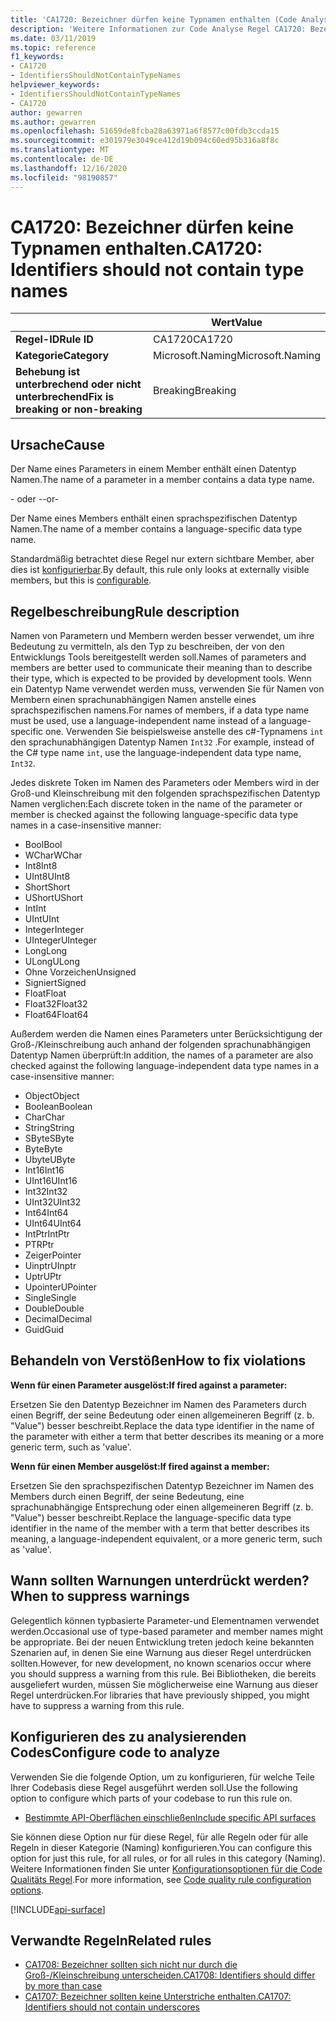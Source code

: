 ```yaml
---
title: 'CA1720: Bezeichner dürfen keine Typnamen enthalten (Code Analyse)'
description: 'Weitere Informationen zur Code Analyse Regel CA1720: Bezeichner dürfen keine Typnamen enthalten.'
ms.date: 03/11/2019
ms.topic: reference
f1_keywords:
- CA1720
- IdentifiersShouldNotContainTypeNames
helpviewer_keywords:
- IdentifiersShouldNotContainTypeNames
- CA1720
author: gewarren
ms.author: gewarren
ms.openlocfilehash: 51659de8fcba28a63971a6f8577c00fdb3ccda15
ms.sourcegitcommit: e301979e3049ce412d19b094c60ed95b316a8f8c
ms.translationtype: MT
ms.contentlocale: de-DE
ms.lasthandoff: 12/16/2020
ms.locfileid: "98190857"
---
```

# <a name="ca1720-identifiers-should-not-contain-type-names"></a><span data-ttu-id="2f52e-103">CA1720: Bezeichner dürfen keine Typnamen enthalten.</span><span class="sxs-lookup"><span data-stu-id="2f52e-103">CA1720: Identifiers should not contain type names</span></span>

| | <span data-ttu-id="2f52e-104">Wert</span><span class="sxs-lookup"><span data-stu-id="2f52e-104">Value</span></span> |
|-|-|
| <span data-ttu-id="2f52e-105">**Regel-ID**</span><span class="sxs-lookup"><span data-stu-id="2f52e-105">**Rule ID**</span></span> |<span data-ttu-id="2f52e-106">CA1720</span><span class="sxs-lookup"><span data-stu-id="2f52e-106">CA1720</span></span>|
| <span data-ttu-id="2f52e-107">**Kategorie**</span><span class="sxs-lookup"><span data-stu-id="2f52e-107">**Category**</span></span> |<span data-ttu-id="2f52e-108">Microsoft.Naming</span><span class="sxs-lookup"><span data-stu-id="2f52e-108">Microsoft.Naming</span></span>|
| <span data-ttu-id="2f52e-109">**Behebung ist unterbrechend oder nicht unterbrechend**</span><span class="sxs-lookup"><span data-stu-id="2f52e-109">**Fix is breaking or non-breaking**</span></span> |<span data-ttu-id="2f52e-110">Breaking</span><span class="sxs-lookup"><span data-stu-id="2f52e-110">Breaking</span></span>|

## <a name="cause"></a><span data-ttu-id="2f52e-111">Ursache</span><span class="sxs-lookup"><span data-stu-id="2f52e-111">Cause</span></span>

<span data-ttu-id="2f52e-112">Der Name eines Parameters in einem Member enthält einen Datentyp Namen.</span><span class="sxs-lookup"><span data-stu-id="2f52e-112">The name of a parameter in a member contains a data type name.</span></span>

<span data-ttu-id="2f52e-113">- oder -</span><span class="sxs-lookup"><span data-stu-id="2f52e-113">-or-</span></span>

<span data-ttu-id="2f52e-114">Der Name eines Members enthält einen sprachspezifischen Datentyp Namen.</span><span class="sxs-lookup"><span data-stu-id="2f52e-114">The name of a member contains a language-specific data type name.</span></span>

<span data-ttu-id="2f52e-115">Standardmäßig betrachtet diese Regel nur extern sichtbare Member, aber dies ist [konfigurierbar](#configure-code-to-analyze).</span><span class="sxs-lookup"><span data-stu-id="2f52e-115">By default, this rule only looks at externally visible members, but this is [configurable](#configure-code-to-analyze).</span></span>

## <a name="rule-description"></a><span data-ttu-id="2f52e-116">Regelbeschreibung</span><span class="sxs-lookup"><span data-stu-id="2f52e-116">Rule description</span></span>

<span data-ttu-id="2f52e-117">Namen von Parametern und Membern werden besser verwendet, um ihre Bedeutung zu vermitteln, als den Typ zu beschreiben, der von den Entwicklungs Tools bereitgestellt werden soll.</span><span class="sxs-lookup"><span data-stu-id="2f52e-117">Names of parameters and members are better used to communicate their meaning than to describe their type, which is expected to be provided by development tools.</span></span> <span data-ttu-id="2f52e-118">Wenn ein Datentyp Name verwendet werden muss, verwenden Sie für Namen von Membern einen sprachunabhängigen Namen anstelle eines sprachspezifischen namens.</span><span class="sxs-lookup"><span data-stu-id="2f52e-118">For names of members, if a data type name must be used, use a language-independent name instead of a language-specific one.</span></span> <span data-ttu-id="2f52e-119">Verwenden Sie beispielsweise anstelle des c#-Typnamens `int` den sprachunabhängigen Datentyp Namen `Int32` .</span><span class="sxs-lookup"><span data-stu-id="2f52e-119">For example, instead of the C# type name `int`, use the language-independent data type name, `Int32`.</span></span>

<span data-ttu-id="2f52e-120">Jedes diskrete Token im Namen des Parameters oder Members wird in der Groß-und Kleinschreibung mit den folgenden sprachspezifischen Datentyp Namen verglichen:</span><span class="sxs-lookup"><span data-stu-id="2f52e-120">Each discrete token in the name of the parameter or member is checked against the following language-specific data type names in a case-insensitive manner:</span></span>

- <span data-ttu-id="2f52e-121">Bool</span><span class="sxs-lookup"><span data-stu-id="2f52e-121">Bool</span></span>
- <span data-ttu-id="2f52e-122">WChar</span><span class="sxs-lookup"><span data-stu-id="2f52e-122">WChar</span></span>
- <span data-ttu-id="2f52e-123">Int8</span><span class="sxs-lookup"><span data-stu-id="2f52e-123">Int8</span></span>
- <span data-ttu-id="2f52e-124">UInt8</span><span class="sxs-lookup"><span data-stu-id="2f52e-124">UInt8</span></span>
- <span data-ttu-id="2f52e-125">Short</span><span class="sxs-lookup"><span data-stu-id="2f52e-125">Short</span></span>
- <span data-ttu-id="2f52e-126">UShort</span><span class="sxs-lookup"><span data-stu-id="2f52e-126">UShort</span></span>
- <span data-ttu-id="2f52e-127">Int</span><span class="sxs-lookup"><span data-stu-id="2f52e-127">Int</span></span>
- <span data-ttu-id="2f52e-128">UInt</span><span class="sxs-lookup"><span data-stu-id="2f52e-128">UInt</span></span>
- <span data-ttu-id="2f52e-129">Integer</span><span class="sxs-lookup"><span data-stu-id="2f52e-129">Integer</span></span>
- <span data-ttu-id="2f52e-130">UInteger</span><span class="sxs-lookup"><span data-stu-id="2f52e-130">UInteger</span></span>
- <span data-ttu-id="2f52e-131">Long</span><span class="sxs-lookup"><span data-stu-id="2f52e-131">Long</span></span>
- <span data-ttu-id="2f52e-132">ULong</span><span class="sxs-lookup"><span data-stu-id="2f52e-132">ULong</span></span>
- <span data-ttu-id="2f52e-133">Ohne Vorzeichen</span><span class="sxs-lookup"><span data-stu-id="2f52e-133">Unsigned</span></span>
- <span data-ttu-id="2f52e-134">Signiert</span><span class="sxs-lookup"><span data-stu-id="2f52e-134">Signed</span></span>
- <span data-ttu-id="2f52e-135">Float</span><span class="sxs-lookup"><span data-stu-id="2f52e-135">Float</span></span>
- <span data-ttu-id="2f52e-136">Float32</span><span class="sxs-lookup"><span data-stu-id="2f52e-136">Float32</span></span>
- <span data-ttu-id="2f52e-137">Float64</span><span class="sxs-lookup"><span data-stu-id="2f52e-137">Float64</span></span>

<span data-ttu-id="2f52e-138">Außerdem werden die Namen eines Parameters unter Berücksichtigung der Groß-/Kleinschreibung auch anhand der folgenden sprachunabhängigen Datentyp Namen überprüft:</span><span class="sxs-lookup"><span data-stu-id="2f52e-138">In addition, the names of a parameter are also checked against the following language-independent data type names in a case-insensitive manner:</span></span>

- <span data-ttu-id="2f52e-139">Object</span><span class="sxs-lookup"><span data-stu-id="2f52e-139">Object</span></span>
- <span data-ttu-id="2f52e-140">Boolean</span><span class="sxs-lookup"><span data-stu-id="2f52e-140">Boolean</span></span>
- <span data-ttu-id="2f52e-141">Char</span><span class="sxs-lookup"><span data-stu-id="2f52e-141">Char</span></span>
- <span data-ttu-id="2f52e-142">String</span><span class="sxs-lookup"><span data-stu-id="2f52e-142">String</span></span>
- <span data-ttu-id="2f52e-143">SByte</span><span class="sxs-lookup"><span data-stu-id="2f52e-143">SByte</span></span>
- <span data-ttu-id="2f52e-144">Byte</span><span class="sxs-lookup"><span data-stu-id="2f52e-144">Byte</span></span>
- <span data-ttu-id="2f52e-145">Ubyte</span><span class="sxs-lookup"><span data-stu-id="2f52e-145">UByte</span></span>
- <span data-ttu-id="2f52e-146">Int16</span><span class="sxs-lookup"><span data-stu-id="2f52e-146">Int16</span></span>
- <span data-ttu-id="2f52e-147">UInt16</span><span class="sxs-lookup"><span data-stu-id="2f52e-147">UInt16</span></span>
- <span data-ttu-id="2f52e-148">Int32</span><span class="sxs-lookup"><span data-stu-id="2f52e-148">Int32</span></span>
- <span data-ttu-id="2f52e-149">UInt32</span><span class="sxs-lookup"><span data-stu-id="2f52e-149">UInt32</span></span>
- <span data-ttu-id="2f52e-150">Int64</span><span class="sxs-lookup"><span data-stu-id="2f52e-150">Int64</span></span>
- <span data-ttu-id="2f52e-151">UInt64</span><span class="sxs-lookup"><span data-stu-id="2f52e-151">UInt64</span></span>
- <span data-ttu-id="2f52e-152">IntPtr</span><span class="sxs-lookup"><span data-stu-id="2f52e-152">IntPtr</span></span>
- <span data-ttu-id="2f52e-153">PTR</span><span class="sxs-lookup"><span data-stu-id="2f52e-153">Ptr</span></span>
- <span data-ttu-id="2f52e-154">Zeiger</span><span class="sxs-lookup"><span data-stu-id="2f52e-154">Pointer</span></span>
- <span data-ttu-id="2f52e-155">Uinptr</span><span class="sxs-lookup"><span data-stu-id="2f52e-155">UInptr</span></span>
- <span data-ttu-id="2f52e-156">Uptr</span><span class="sxs-lookup"><span data-stu-id="2f52e-156">UPtr</span></span>
- <span data-ttu-id="2f52e-157">Upointer</span><span class="sxs-lookup"><span data-stu-id="2f52e-157">UPointer</span></span>
- <span data-ttu-id="2f52e-158">Single</span><span class="sxs-lookup"><span data-stu-id="2f52e-158">Single</span></span>
- <span data-ttu-id="2f52e-159">Double</span><span class="sxs-lookup"><span data-stu-id="2f52e-159">Double</span></span>
- <span data-ttu-id="2f52e-160">Decimal</span><span class="sxs-lookup"><span data-stu-id="2f52e-160">Decimal</span></span>
- <span data-ttu-id="2f52e-161">Guid</span><span class="sxs-lookup"><span data-stu-id="2f52e-161">Guid</span></span>

## <a name="how-to-fix-violations"></a><span data-ttu-id="2f52e-162">Behandeln von Verstößen</span><span class="sxs-lookup"><span data-stu-id="2f52e-162">How to fix violations</span></span>

<span data-ttu-id="2f52e-163">**Wenn für einen Parameter ausgelöst:**</span><span class="sxs-lookup"><span data-stu-id="2f52e-163">**If fired against a parameter:**</span></span>

<span data-ttu-id="2f52e-164">Ersetzen Sie den Datentyp Bezeichner im Namen des Parameters durch einen Begriff, der seine Bedeutung oder einen allgemeineren Begriff (z. b. "Value") besser beschreibt.</span><span class="sxs-lookup"><span data-stu-id="2f52e-164">Replace the data type identifier in the name of the parameter with either a term that better describes its meaning or a more generic term, such as 'value'.</span></span>

<span data-ttu-id="2f52e-165">**Wenn für einen Member ausgelöst:**</span><span class="sxs-lookup"><span data-stu-id="2f52e-165">**If fired against a member:**</span></span>

<span data-ttu-id="2f52e-166">Ersetzen Sie den sprachspezifischen Datentyp Bezeichner im Namen des Members durch einen Begriff, der seine Bedeutung, eine sprachunabhängige Entsprechung oder einen allgemeineren Begriff (z. b. "Value") besser beschreibt.</span><span class="sxs-lookup"><span data-stu-id="2f52e-166">Replace the language-specific data type identifier in the name of the member with a term that better describes its meaning, a language-independent equivalent, or a more generic term, such as 'value'.</span></span>

## <a name="when-to-suppress-warnings"></a><span data-ttu-id="2f52e-167">Wann sollten Warnungen unterdrückt werden?</span><span class="sxs-lookup"><span data-stu-id="2f52e-167">When to suppress warnings</span></span>

<span data-ttu-id="2f52e-168">Gelegentlich können typbasierte Parameter-und Elementnamen verwendet werden.</span><span class="sxs-lookup"><span data-stu-id="2f52e-168">Occasional use of type-based parameter and member names might be appropriate.</span></span> <span data-ttu-id="2f52e-169">Bei der neuen Entwicklung treten jedoch keine bekannten Szenarien auf, in denen Sie eine Warnung aus dieser Regel unterdrücken sollten.</span><span class="sxs-lookup"><span data-stu-id="2f52e-169">However, for new development, no known scenarios occur where you should suppress a warning from this rule.</span></span> <span data-ttu-id="2f52e-170">Bei Bibliotheken, die bereits ausgeliefert wurden, müssen Sie möglicherweise eine Warnung aus dieser Regel unterdrücken.</span><span class="sxs-lookup"><span data-stu-id="2f52e-170">For libraries that have previously shipped, you might have to suppress a warning from this rule.</span></span>

## <a name="configure-code-to-analyze"></a><span data-ttu-id="2f52e-171">Konfigurieren des zu analysierenden Codes</span><span class="sxs-lookup"><span data-stu-id="2f52e-171">Configure code to analyze</span></span>

<span data-ttu-id="2f52e-172">Verwenden Sie die folgende Option, um zu konfigurieren, für welche Teile Ihrer Codebasis diese Regel ausgeführt werden soll.</span><span class="sxs-lookup"><span data-stu-id="2f52e-172">Use the following option to configure which parts of your codebase to run this rule on.</span></span>

- [<span data-ttu-id="2f52e-173">Bestimmte API-Oberflächen einschließen</span><span class="sxs-lookup"><span data-stu-id="2f52e-173">Include specific API surfaces</span></span>](#include-specific-api-surfaces)

<span data-ttu-id="2f52e-174">Sie können diese Option nur für diese Regel, für alle Regeln oder für alle Regeln in dieser Kategorie (Naming) konfigurieren.</span><span class="sxs-lookup"><span data-stu-id="2f52e-174">You can configure this option for just this rule, for all rules, or for all rules in this category (Naming).</span></span> <span data-ttu-id="2f52e-175">Weitere Informationen finden Sie unter [Konfigurationsoptionen für die Code Qualitäts Regel](../code-quality-rule-options.md).</span><span class="sxs-lookup"><span data-stu-id="2f52e-175">For more information, see [Code quality rule configuration options](../code-quality-rule-options.md).</span></span>

[!INCLUDE[api-surface](~/includes/code-analysis/api-surface.md)]

## <a name="related-rules"></a><span data-ttu-id="2f52e-176">Verwandte Regeln</span><span class="sxs-lookup"><span data-stu-id="2f52e-176">Related rules</span></span>

- [<span data-ttu-id="2f52e-177">CA1708: Bezeichner sollten sich nicht nur durch die Groß-/Kleinschreibung unterscheiden.</span><span class="sxs-lookup"><span data-stu-id="2f52e-177">CA1708: Identifiers should differ by more than case</span></span>](ca1708.md)
- [<span data-ttu-id="2f52e-178">CA1707: Bezeichner sollten keine Unterstriche enthalten.</span><span class="sxs-lookup"><span data-stu-id="2f52e-178">CA1707: Identifiers should not contain underscores</span></span>](ca1707.md)

